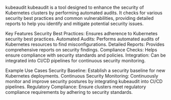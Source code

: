 kubeaudit
kubeaudit is a tool designed to enhance the security of Kubernetes clusters by performing automated audits. It checks for various security best practices and common vulnerabilities, providing detailed reports to help you identify and mitigate potential security issues.

Key Features
Security Best Practices: Ensures adherence to Kubernetes security best practices.
Automated Audits: Performs automated audits of Kubernetes resources to find misconfigurations.
Detailed Reports: Provides comprehensive reports on security findings.
Compliance Checks: Helps ensure compliance with security standards and policies.
Integration: Can be integrated into CI/CD pipelines for continuous security monitoring.

Example Use Cases
Security Baseline: Establish a security baseline for new Kubernetes deployments.
Continuous Security Monitoring: Continuously monitor and improve security postures by integrating kubeaudit into CI/CD pipelines.
Regulatory Compliance: Ensure clusters meet regulatory compliance requirements by adhering to security standards.